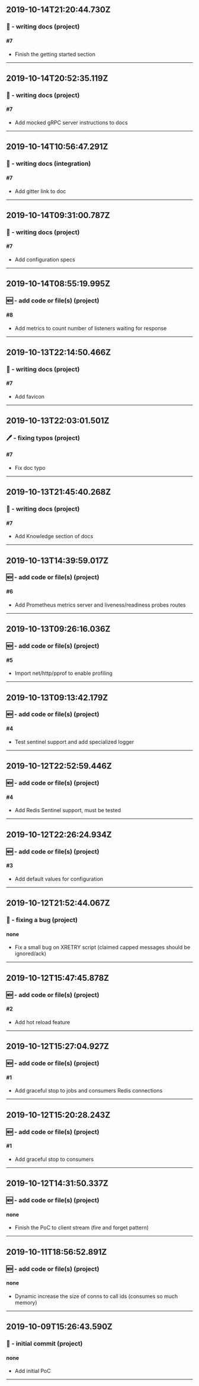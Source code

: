 ## 2019-10-14T21:20:44.730Z
### 📝 - writing docs (project)

#### #7

- Finish the getting started section

-----------------------------

## 2019-10-14T20:52:35.119Z
### 📝 - writing docs (project)

#### #7

- Add mocked gRPC server instructions to docs

-----------------------------

## 2019-10-14T10:56:47.291Z
### 📝 - writing docs (integration)

#### #7

- Add gitter link to doc

-----------------------------

## 2019-10-14T09:31:00.787Z
### 📝 - writing docs (project)

#### #7

- Add configuration specs

-----------------------------

## 2019-10-14T08:55:19.995Z
### 🆕 - add code or file(s) (project)

#### #8

- Add metrics to count number of listeners waiting for response

-----------------------------

## 2019-10-13T22:14:50.466Z
### 📝 - writing docs (project)

#### #7

- Add favicon

-----------------------------

## 2019-10-13T22:03:01.501Z
### 🖊️ - fixing typos (project)

#### #7

- Fix doc typo

-----------------------------

## 2019-10-13T21:45:40.268Z
### 📝 - writing docs (project)

#### #7

- Add Knowledge section of docs

-----------------------------

## 2019-10-13T14:39:59.017Z
### 🆕 - add code or file(s) (project)

#### #6

- Add Prometheus metrics server and liveness/readiness probes routes

-----------------------------

## 2019-10-13T09:26:16.036Z
### 🆕 - add code or file(s) (project)

#### #5

- Import net/http/pprof to enable profiling

-----------------------------

## 2019-10-13T09:13:42.179Z
### 🆕 - add code or file(s) (project)

#### #4

- Test sentinel support and add specialized logger

-----------------------------

## 2019-10-12T22:52:59.446Z
### 🆕 - add code or file(s) (project)

#### #4

- Add Redis Sentinel support, must be tested

-----------------------------

## 2019-10-12T22:26:24.934Z
### 🆕 - add code or file(s) (project)

#### #3

- Add default values for configuration

-----------------------------

## 2019-10-12T21:52:44.067Z
### 🐛 - fixing a bug (project)

#### none

- Fix a small bug on XRETRY script (claimed capped messages should be ignored/ack)

-----------------------------

## 2019-10-12T15:47:45.878Z
### 🆕 - add code or file(s) (project)

#### #2

- Add hot reload feature

-----------------------------

## 2019-10-12T15:27:04.927Z
### 🆕 - add code or file(s) (project)

#### #1

- Add graceful stop to jobs and consumers Redis connections

-----------------------------

## 2019-10-12T15:20:28.243Z
### 🆕 - add code or file(s) (project)

#### #1

- Add graceful stop to consumers

-----------------------------

## 2019-10-12T14:31:50.337Z
### 🆕 - add code or file(s) (project)

#### none

- Finish the PoC to client stream (fire and forget pattern)

-----------------------------

## 2019-10-11T18:56:52.891Z
### 🆕 - add code or file(s) (project)

#### none

- Dynamic increase the size of conns to call ids (consumes so much memory)

-----------------------------

## 2019-10-09T15:26:43.590Z
### 🎉 - initial commit (project)

#### none

- Add initial PoC

-----------------------------

